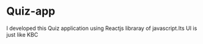 # Quiz-app
I developed this Quiz application using Reactjs libraray of javascript.Its UI is just like KBC
